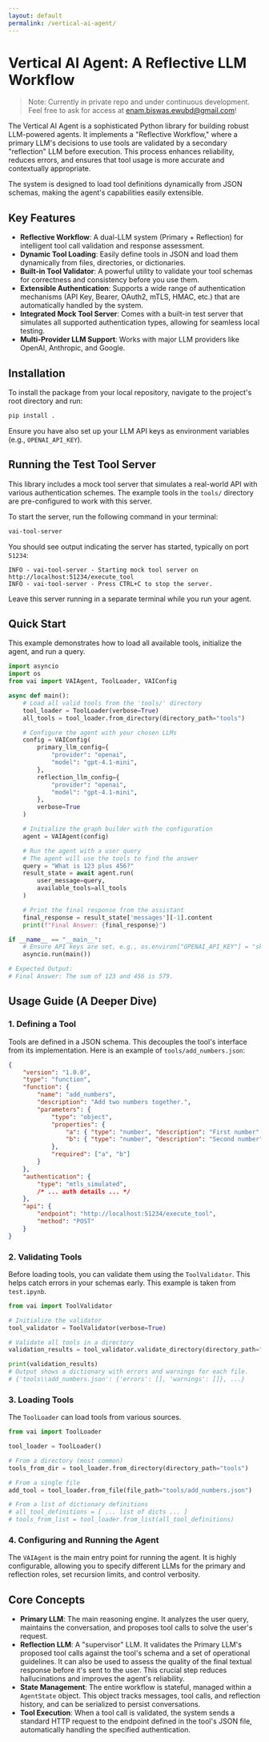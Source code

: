 ```yaml
---
layout: default
permalink: /vertical-ai-agent/
---
```

# Vertical AI Agent: A Reflective LLM Workflow
> Note: Currently in private repo and under continuous development. Feel free to ask for access at [enam.biswas.ewubd@gmail.com](mailto:enam.biswas.ewubd@gmail.com)!

The Vertical AI Agent is a sophisticated Python library for building robust LLM-powered agents. It implements a "Reflective Workflow," where a primary LLM's decisions to use tools are validated by a secondary "reflection" LLM before execution. This process enhances reliability, reduces errors, and ensures that tool usage is more accurate and contextually appropriate.

The system is designed to load tool definitions dynamically from JSON schemas, making the agent's capabilities easily extensible.

## Key Features

-   **Reflective Workflow**: A dual-LLM system (Primary + Reflection) for intelligent tool call validation and response assessment.
-   **Dynamic Tool Loading**: Easily define tools in JSON and load them dynamically from files, directories, or dictionaries.
-   **Built-in Tool Validator**: A powerful utility to validate your tool schemas for correctness and consistency before you use them.
-   **Extensible Authentication**: Supports a wide range of authentication mechanisms (API Key, Bearer, OAuth2, mTLS, HMAC, etc.) that are automatically handled by the system.
-   **Integrated Mock Tool Server**: Comes with a built-in test server that simulates all supported authentication types, allowing for seamless local testing.
-   **Multi-Provider LLM Support**: Works with major LLM providers like OpenAI, Anthropic, and Google.

## Installation

To install the package from your local repository, navigate to the project's root directory and run:

```bash
pip install .
```

Ensure you have also set up your LLM API keys as environment variables (e.g., `OPENAI_API_KEY`).

## Running the Test Tool Server

This library includes a mock tool server that simulates a real-world API with various authentication schemes. The example tools in the `tools/` directory are pre-configured to work with this server.

To start the server, run the following command in your terminal:

```bash
vai-tool-server
```

You should see output indicating the server has started, typically on port `51234`:

```
INFO - vai-tool-server - Starting mock tool server on http://localhost:51234/execute_tool
INFO - vai-tool-server - Press CTRL+C to stop the server.
```

Leave this server running in a separate terminal while you run your agent.

## Quick Start

This example demonstrates how to load all available tools, initialize the agent, and run a query.

```python
import asyncio
import os
from vai import VAIAgent, ToolLoader, VAIConfig

async def main():
    # Load all valid tools from the 'tools/' directory
    tool_loader = ToolLoader(verbose=True)
    all_tools = tool_loader.from_directory(directory_path="tools")

    # Configure the agent with your chosen LLMs
    config = VAIConfig(
        primary_llm_config={
            "provider": "openai",
            "model": "gpt-4.1-mini",
        },
        reflection_llm_config={
            "provider": "openai",
            "model": "gpt-4.1-mini",
        },
        verbose=True
    )

    # Initialize the graph builder with the configuration
    agent = VAIAgent(config)

    # Run the agent with a user query
    # The agent will use the tools to find the answer
    query = "What is 123 plus 456?"
    result_state = await agent.run(
        user_message=query, 
        available_tools=all_tools
    )

    # Print the final response from the assistant
    final_response = result_state['messages'][-1].content
    print(f"Final Answer: {final_response}")

if __name__ == "__main__":
    # Ensure API keys are set, e.g., os.environ["OPENAI_API_KEY"] = "sk-..."
    asyncio.run(main())

# Expected Output:
# Final Answer: The sum of 123 and 456 is 579.
```

## Usage Guide (A Deeper Dive)

### 1. Defining a Tool

Tools are defined in a JSON schema. This decouples the tool's interface from its implementation. Here is an example of `tools/add_numbers.json`:

```json
{
    "version": "1.0.0",
    "type": "function",
    "function": {
        "name": "add_numbers",
        "description": "Add two numbers together.",
        "parameters": {
            "type": "object",
            "properties": {
                "a": { "type": "number", "description": "First number" },
                "b": { "type": "number", "description": "Second number" }
            },
            "required": ["a", "b"]
        }
    },
    "authentication": {
        "type": "mtls_simulated",
        /* ... auth details ... */
    },
    "api": {
        "endpoint": "http://localhost:51234/execute_tool",
        "method": "POST"
    }
}
```

### 2. Validating Tools

Before loading tools, you can validate them using the `ToolValidator`. This helps catch errors in your schemas early. This example is taken from `test.ipynb`.

```python
from vai import ToolValidator

# Initialize the validator
tool_validator = ToolValidator(verbose=True)

# Validate all tools in a directory
validation_results = tool_validator.validate_directory(directory_path="tools")

print(validation_results)
# Output shows a dictionary with errors and warnings for each file.
# {'tools\\add_numbers.json': {'errors': [], 'warnings': []}, ...}
```

### 3. Loading Tools

The `ToolLoader` can load tools from various sources.

```python
from vai import ToolLoader

tool_loader = ToolLoader()

# From a directory (most common)
tools_from_dir = tool_loader.from_directory(directory_path="tools")

# From a single file
add_tool = tool_loader.from_file(file_path="tools/add_numbers.json")

# From a list of dictionary definitions
# all_tool_definitions = [ ... list of dicts ... ]
# tools_from_list = tool_loader.from_list(all_tool_definitions)
```

### 4. Configuring and Running the Agent

The `VAIAgent` is the main entry point for running the agent. It is highly configurable, allowing you to specify different LLMs for the primary and reflection roles, set recursion limits, and control verbosity.

## Core Concepts

-   **Primary LLM**: The main reasoning engine. It analyzes the user query, maintains the conversation, and proposes tool calls to solve the user's request.
-   **Reflection LLM**: A "supervisor" LLM. It validates the Primary LLM's proposed tool calls against the tool's schema and a set of operational guidelines. It can also be used to assess the quality of the final textual response before it's sent to the user. This crucial step reduces hallucinations and improves the agent's reliability.
-   **State Management**: The entire workflow is stateful, managed within a `AgentState` object. This object tracks messages, tool calls, and reflection history, and can be serialized to persist conversations.
-   **Tool Execution**: When a tool call is validated, the system sends a standard HTTP request to the endpoint defined in the tool's JSON file, automatically handling the specified authentication.
